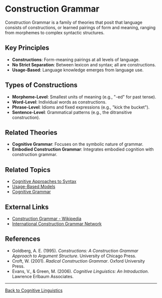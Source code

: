 # Construction Grammar

Construction Grammar is a family of theories that posit that language consists of constructions, or learned pairings of form and meaning, ranging from morphemes to complex syntactic structures.

## Key Principles

- **Constructions**: Form-meaning pairings at all levels of language.
- **No Strict Separation**: Between lexicon and syntax; all are constructions.
- **Usage-Based**: Language knowledge emerges from language use.

## Types of Constructions

- **Morpheme-Level**: Smallest units of meaning (e.g., "-ed" for past tense).
- **Word-Level**: Individual words as constructions.
- **Phrase-Level**: Idioms and fixed expressions (e.g., "kick the bucket").
- **Sentence-Level**: Grammatical patterns (e.g., the ditransitive construction).



## Related Theories

- **Cognitive Grammar**: Focuses on the symbolic nature of grammar.
- **Embodied Construction Grammar**: Integrates embodied cognition with construction grammar.

## Related Topics

- [Cognitive Approaches to Syntax](Advanced/Cognitive-Approaches-to-Syntax.md)
- [Usage-Based Models](Usage-Based-Models.md)
- [Cognitive Grammar](Advanced/Cognitive-Grammar.md)

## External Links

- [Construction Grammar - Wikipedia](https://en.wikipedia.org/wiki/Construction_grammar)
- [International Construction Grammar Network](https://constructiongrammar.org/)

## References

- Goldberg, A. E. (1995). *Constructions: A Construction Grammar Approach to Argument Structure*. University of Chicago Press.
- Croft, W. (2001). *Radical Construction Grammar*. Oxford University Press.
- Evans, V., & Green, M. (2006). *Cognitive Linguistics: An Introduction*. Lawrence Erlbaum Associates.

---

[Back to Cognitive Linguistics](../README.md)
